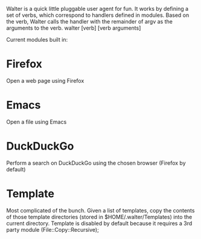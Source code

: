 Walter is a quick little pluggable user agent for fun. It works by defining a set of verbs, which correspond to handlers defined in modules. Based on the verb, Walter calls the handler with the remainder of argv as the arguments to the verb.
    walter [verb] [verb arguments]

Current modules built in:
# Firefox
Open a web page using Firefox

# Emacs
Open a file using Emacs

# DuckDuckGo
Perform a search on DuckDuckGo using the chosen browser (Firefox by default)

# Template
Most complicated of the bunch. Given a list of templates, copy the contents of those template directories (stored in $HOME/.walter/Templates) into the current directory. Template is disabled by default because it requires a 3rd party module (File::Copy::Recursive);
